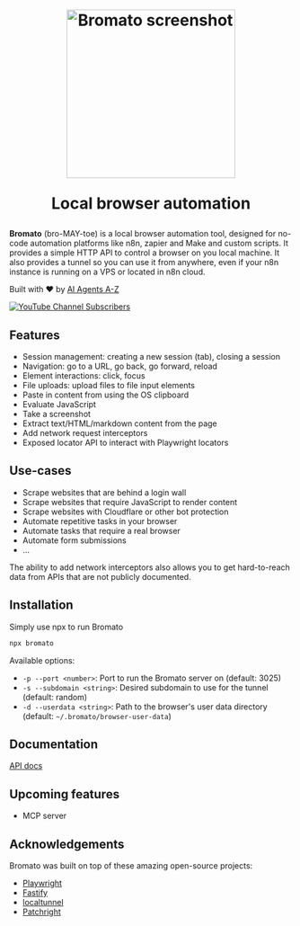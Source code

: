 <h1 align="center">
  <img src="https://github.com/user-attachments/assets/1e53d754-a9e1-4ae1-9d18-9194d5aff144" alt="Bromato screenshot" width="300"/>
  <p>
    Local browser automation
  </p>
</h1>

**Bromato** (bro-MAY-toe) is a local browser automation tool, designed for no-code automation platforms like n8n, zapier and Make and custom scripts.
It provides a simple HTTP API to control a browser on you local machine. It also provides a tunnel so you can use it from anywhere, even if your n8n instance is running on a VPS or located in n8n cloud.

Built with ❤️ by [AI Agents A-Z](https://aiagentsaz.com)

[![YouTube Channel Subscribers](https://img.shields.io/youtube/channel/subscribers/UCloXqLhp_KGhHBe1kwaL2Tg)](https://aiagentsaz.com)

## Features

- Session management: creating a new session (tab), closing a session
- Navigation: go to a URL, go back, go forward, reload
- Element interactions: click, focus
- File uploads: upload files to file input elements
- Paste in content from using the OS clipboard
- Evaluate JavaScript
- Take a screenshot
- Extract text/HTML/markdown content from the page
- Add network request interceptors
- Exposed locator API to interact with Playwright locators

## Use-cases

- Scrape websites that are behind a login wall
- Scrape websites that require JavaScript to render content
- Scrape websites with Cloudflare or other bot protection
- Automate repetitive tasks in your browser
- Automate tasks that require a real browser
- Automate form submissions
- ...

The ability to add network interceptors also allows you to get hard-to-reach data from APIs that are not publicly documented.

## Installation

Simply use npx to run Bromato

```bash
npx bromato
```

Available options:

- `-p --port <number>`: Port to run the Bromato server on (default: 3025)
- `-s --subdomain <string>`: Desired subdomain to use for the tunnel (default: random)
- `-d --userdata <string>`: Path to the browser's user data directory (default: `~/.bromato/browser-user-data`)

## Documentation

[API docs](docs.md)

## Upcoming features

- MCP server

## Acknowledgements

Bromato was built on top of these amazing open-source projects:

- [Playwright](https://playwright.dev/)
- [Fastify](https://www.fastify.io/)
- [localtunnel](https://localtunnel.github.io)
- [Patchright](https://github.com/Kaliiiiiiiiii-Vinyzu/patchright)
